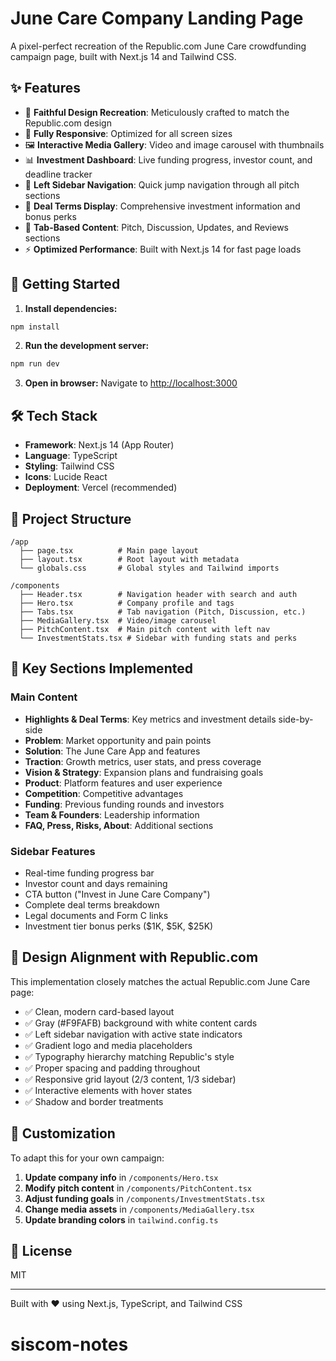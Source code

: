 # June Care Company Landing Page

A pixel-perfect recreation of the Republic.com June Care crowdfunding campaign page, built with Next.js 14 and Tailwind CSS.

## ✨ Features

- 🎨 **Faithful Design Recreation**: Meticulously crafted to match the Republic.com design
- 📱 **Fully Responsive**: Optimized for all screen sizes
- 🖼️ **Interactive Media Gallery**: Video and image carousel with thumbnails
- 📊 **Investment Dashboard**: Live funding progress, investor count, and deadline tracker
- 🧭 **Left Sidebar Navigation**: Quick jump navigation through all pitch sections
- 💼 **Deal Terms Display**: Comprehensive investment information and bonus perks
- 🎯 **Tab-Based Content**: Pitch, Discussion, Updates, and Reviews sections
- ⚡ **Optimized Performance**: Built with Next.js 14 for fast page loads

## 🚀 Getting Started

1. **Install dependencies:**
```bash
npm install
```

2. **Run the development server:**
```bash
npm run dev
```

3. **Open in browser:**
Navigate to [http://localhost:3000](http://localhost:3000)

## 🛠️ Tech Stack

- **Framework**: Next.js 14 (App Router)
- **Language**: TypeScript
- **Styling**: Tailwind CSS
- **Icons**: Lucide React
- **Deployment**: Vercel (recommended)

## 📁 Project Structure

```
/app
  ├── page.tsx          # Main page layout
  ├── layout.tsx        # Root layout with metadata
  └── globals.css       # Global styles and Tailwind imports

/components
  ├── Header.tsx        # Navigation header with search and auth
  ├── Hero.tsx          # Company profile and tags
  ├── Tabs.tsx          # Tab navigation (Pitch, Discussion, etc.)
  ├── MediaGallery.tsx  # Video/image carousel
  ├── PitchContent.tsx  # Main pitch content with left nav
  └── InvestmentStats.tsx # Sidebar with funding stats and perks
```

## 🎨 Key Sections Implemented

### Main Content
- **Highlights & Deal Terms**: Key metrics and investment details side-by-side
- **Problem**: Market opportunity and pain points
- **Solution**: The June Care App and features
- **Traction**: Growth metrics, user stats, and press coverage
- **Vision & Strategy**: Expansion plans and fundraising goals
- **Product**: Platform features and user experience
- **Competition**: Competitive advantages
- **Funding**: Previous funding rounds and investors
- **Team & Founders**: Leadership information
- **FAQ, Press, Risks, About**: Additional sections

### Sidebar Features
- Real-time funding progress bar
- Investor count and days remaining
- CTA button ("Invest in June Care Company")
- Complete deal terms breakdown
- Legal documents and Form C links
- Investment tier bonus perks ($1K, $5K, $25K)

## 🎯 Design Alignment with Republic.com

This implementation closely matches the actual Republic.com June Care page:

- ✅ Clean, modern card-based layout
- ✅ Gray (#F9FAFB) background with white content cards
- ✅ Left sidebar navigation with active state indicators
- ✅ Gradient logo and media placeholders
- ✅ Typography hierarchy matching Republic's style
- ✅ Proper spacing and padding throughout
- ✅ Responsive grid layout (2/3 content, 1/3 sidebar)
- ✅ Interactive elements with hover states
- ✅ Shadow and border treatments

## 🔧 Customization

To adapt this for your own campaign:

1. **Update company info** in `/components/Hero.tsx`
2. **Modify pitch content** in `/components/PitchContent.tsx`
3. **Adjust funding goals** in `/components/InvestmentStats.tsx`
4. **Change media assets** in `/components/MediaGallery.tsx`
5. **Update branding colors** in `tailwind.config.ts`

## 📄 License

MIT

---

Built with ❤️ using Next.js, TypeScript, and Tailwind CSS

# siscom-notes
